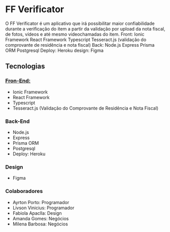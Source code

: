 # FF Verificator

O FF Verificator é um aplicativo que irá possibilitar maior confiabilidade durante a verificação do item a partir da validação por upload da nota fiscal, de fotos, vídeos e até mesmo videochamadas do item. Front: Ionic Framework React Framework Typescript Tesseract.js (validação do comprovante de residência e nota fiscal) Back: Node.js Express Prisma ORM Postgresql Deploy: Heroku design: Figma

## Tecnologias

### [Fron-End:](https://github.com/Ikusa0/ffhacka-client)

- Ionic Framework
- React Framework
- Typescript
- Tesseract.js (Validação do Comprovante de Residência e Nota Fiscal)

### Back-End

- Node.js
- Express
- Prisma ORM
- Postgresql
- Deploy: Heroku

### Design

- Figma

### Colaboradores

- Ayrton Porto: Programador
- Livson Vinicius: Programador
- Fabiola Apaclla: Design
- Amanda Gomes: Negócios
- Milena Barbosa: Negócios
